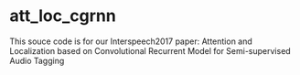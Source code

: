 # att_loc_cgrnn

This souce code is for our Interspeech2017 paper: 
Attention and Localization based on Convolutional Recurrent Model for Semi-supervised Audio Tagging 
